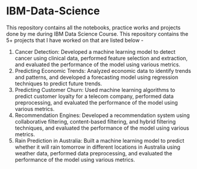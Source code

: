 # IBM-Data-Science
This repository contains all the notebooks, practice works and projects done by me during IBM Data Science Course.
This repository contains the 5+ projects that I have worked on that are listed below - 
1. Cancer Detection: Developed a machine learning model to detect cancer using clinical data, performed feature selection and extraction, and evaluated the performance of the model using various metrics.
2. Predicting Economic Trends: Analyzed economic data to identify trends and patterns, and developed a forecasting model using regression techniques to predict future trends.
3. Predicting Customer Churn: Used machine learning algorithms to predict customer loyalty for a telecom company, performed data preprocessing, and evaluated the performance of the model using various metrics.
4. Recommendation Engines: Developed a recommendation system using collaborative filtering, content-based filtering, and hybrid filtering techniques, and evaluated the performance of the model using various metrics.
5. Rain Prediction in Australia: Built a machine learning model to predict whether it will rain tomorrow in different locations in Australia using weather data, performed data preprocessing, and evaluated the performance of the model using various metrics.
